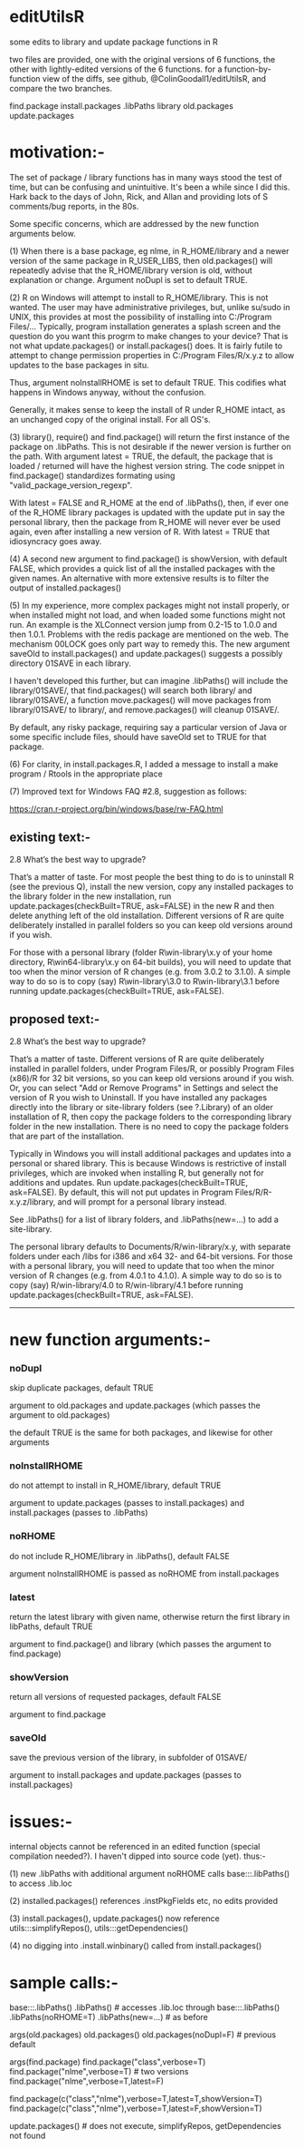 # editUtilsR
some edits to library and update package functions in R

two files are provided, one with the original versions of 6 functions, the other with lightly-edited versions of the 6 functions.
for a function-by-function view of the diffs, see github, @ColinGoodall1/editUtilsR, and compare the two branches.

find.package
install.packages
.libPaths
library
old.packages
update.packages


# motivation:-

The set of package / library functions has in many ways stood the test of time, but can be confusing and unintuitive.
It's been a while since I did this.   Hark back to the days of John, Rick, and Allan and providing lots of S comments/bug reports, in the 80s.

Some specific concerns, which are addressed by the new function arguments below.

(1) When there is a base package, eg nlme, in R_HOME/library and a newer version of the same package in R_USER_LIBS, then
old.packages() will repeatedly advise that the R_HOME/library version is old, without explanation or change.  Argument noDupl is set to default TRUE.

(2) R on Windows will attempt to install to R_HOME/library.  This is not wanted.  The user may have administrative privileges, but, unlike su/sudo in UNIX,
this provides at most the possibility of installing into C:/Program Files/...   Typically, program installation generates a splash screen and the question do you want this progrm to make changes to your device?    That is not what update.packages() or install.packages() does.   It is fairly futile to attempt to change permission properties in C:/Program Files/R/x.y.z to allow updates to the base packages in situ.

Thus, argument noInstallRHOME is set to default TRUE.  This codifies what happens in Windows anyway, without the confusion.

Generally, it makes sense to keep the install of R under R_HOME intact, as an unchanged copy of the original install.  For all OS's.

(3) library(), require() and find.package() will return the first instance of the package on .libPaths.  This is not desirable if the newer version is further on the path.
With argument latest = TRUE, the default, the package that is loaded / returned will have the highest version string.   The code snippet in find.package() standardizes formating using "valid_package_version_regexp".

With latest = FALSE and R_HOME at the end of .libPaths(), then, if ever one of the R_HOME library packages is updated with the update put in say the personal library, then the package from R_HOME will never ever be used again, even after installing a new version of R.   With latest = TRUE that idiosyncracy goes away.

(4) A second new argument to find.package() is showVersion, with default FALSE, which provides a quick list of all the installed packages with the given names.   An alternative with more extensive results is to filter the output of installed.packages()

(5) In my experience, more complex packages might not install properly, or when installed might not load, and when loaded some functions might not run.   An example is the XLConnect version jump from 0.2-15 to 1.0.0 and then 1.0.1.   Problems with the redis package are mentioned on the web.   The mechanism 00LOCK goes only part way to remedy this.  The new argument saveOld to install.packages() and update.packages() suggests a possibly directory 01SAVE in each library.

I haven't developed this further, but can imagine .libPaths() will include the library/01SAVE/, that find.packages() will search both library/ and library/01SAVE/, a function move.packages() will move packages from library/01SAVE/ to library/, and remove.packages() will cleanup 01SAVE/. 

By default, any risky package, requiring say a particular version of Java or some specific include files, should have saveOld set to TRUE for that package.

(6) For clarity, in install.packages.R, I added a message to install a make program / Rtools in the appropriate place

(7) Improved text for Windows FAQ #2.8, suggestion as follows:

https://cran.r-project.org/bin/windows/base/rw-FAQ.html

## existing text:-

2.8 What’s the best way to upgrade?

That’s a matter of taste. For most people the best thing to do is to uninstall R (see the previous Q), install the new version, copy any installed packages to the library folder in the new installation, run update.packages(checkBuilt=TRUE, ask=FALSE) in the new R and then delete anything left of the old installation. Different versions of R are quite deliberately installed in parallel folders so you can keep old versions around if you wish.

For those with a personal library (folder R\win-library\x.y of your home directory, R\win64-library\x.y on 64-bit builds), you will need to update that too when the minor version of R changes (e.g. from 3.0.2 to 3.1.0). A simple way to do so is to copy (say) R\win-library\3.0 to R\win-library\3.1 before running update.packages(checkBuilt=TRUE, ask=FALSE). 

## proposed text:-

2.8 What’s the best way to upgrade?

That’s a matter of taste.  Different versions of R are quite deliberately installed in parallel folders, under Program Files/R, or possibly Program Files (x86)/R for 32 bit versions, so you can keep old versions around if you wish.  Or, you can select "Add or Remove Programs" in Settings and select the version of R you wish to Uninstall.   If you have installed any packages directly into the library or site-library folders (see ?.Library) of an older installation of R, then copy the package folders to the corresponding library folder in the new installation.  There is no need to copy the package folders that are part of the installation. 

Typically in Windows you will install additional packages and updates into a personal or shared library.  This is because Windows is restrictive of install privileges, which are invoked when installing R, but generally not for additions and updates.   Run update.packages(checkBuilt=TRUE, ask=FALSE).  By default, this will not put updates in Program Files/R/R-x.y.z/library, and will prompt for a personal library instead.

See .libPaths() for a list of library folders, and .libPaths(new=...) to add a site-library.

The personal library defaults to Documents/R/win-library/x.y, with separate folders under each <package>/libs for i386 and x64 32- and 64-bit versions.  For those with a personal library, you will need to update that too when the minor version of R changes (e.g. from 4.0.1 to 4.1.0). A simple way to do so is to copy (say) R/win-library/4.0 to R/win-library/4.1 before running update.packages(checkBuilt=TRUE, ask=FALSE). 

---------------------------------------------------

# new function arguments:-

### noDupl

skip duplicate packages, default TRUE

argument to old.packages and update.packages (which passes the argument to old.packages)
						
the default TRUE is the same for both packages, and likewise for other arguments
						
### noInstallRHOME         

do not attempt to install in R_HOME/library, default TRUE
						
argument to update.packages (passes to install.packages) and install.packages (passes to .libPaths)

### noRHOME                

do not include R_HOME/library in .libPaths(), default FALSE

argument noInstallRHOME is passed as noRHOME from install.packages

### latest             

return the latest library with given name, otherwise return the first library in libPaths, default TRUE

argument to find.package() and library (which passes the argument to find.package)

### showVersion             

return all versions of requested packages, default FALSE

argument to find.package

### saveOld                

save the previous version of the library, in subfolder of 01SAVE/

argument to install.packages and update.packages (passes to install.packages)
						



# issues:-

internal objects cannot be referenced in an edited function (special compilation needed?).  I haven't dipped into source code (yet).
thus:-

(1) new .libPaths with additional argument noRHOME calls base:::.libPaths() to access .lib.loc

(2) installed.packages() references .instPkgFields etc, no edits provided

(3) install.packages(), update.packages() now reference utils:::simplifyRepos(), utils:::getDependencies()

(4) no digging into .install.winbinary() called from install.packages()

# sample calls:-

base:::.libPaths()
.libPaths()               # accesses .lib.loc through base:::.libPaths()
.libPaths(noRHOME=T)
.libPaths(new=...)        # as before

args(old.packages)
old.packages()
old.packages(noDupl=F)   # previous default

args(find.package)
find.package("class",verbose=T)
find.package("nlme",verbose=T)  # two versions
find.package("nlme",verbose=T,latest=F)

find.package(c("class","nlme"),verbose=T,latest=T,showVersion=T)
find.package(c("class","nlme"),verbose=T,latest=F,showVersion=T)

update.packages()   # does not execute, simplifyRepos, getDependencies not found

